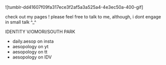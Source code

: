 ![tumblr-dd41607f09fa317ece3f2af5a3a525a4-4e3ec50a-400-gif]


check out my pages !
please feel free to talk to me, although, i dont engage in small talk ^_^

IDENTITY V/OMORI/SOUTH PARK

- daily.aesop on insta
- aesopology on yt
- aesopology on tt
- aesopology on IDV
  
